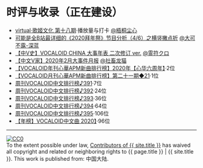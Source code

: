 # 时评与收录（正在建设）

- [virtual·歌姬文化 第十八期](https://www.bilibili.com/read/cv8604321)·播放量与打卡 [@梧桐尘心](https://space.bilibili.com/482223938)
- [可能是全B站最详细的《2020拜年祭》节目分析（4/6）之横竖撇点折](https://www.bilibili.com/read/cv4420611) [@大可不露-深蓝](https://space.bilibili.com/66711381)
- [【中V史】VOCALOID CHINA 大事年表 二次修订 ver.](https://www.bilibili.com/read/cv7410303) [@霊符クロ](https://www.bilibili.com/read/cv7410303)
- [【中文V家】2020年2月大事件月报](https://www.bilibili.com/read/cv4847178) [@社畜龙猫](https://space.bilibili.com/357741291)
- [【VOCALOID年刊心華APM新曲排行榜】2020年【心华六周年】](https://www.bilibili.com/video/BV1tv411e7NT/?t=1814)·2位
- [【VOCALOID月刊心華APM新曲排行榜】第二十一期◆21](https://www.bilibili.com/video/BV1L7411U7T9/?t=1284)·1位
- [周刊VOCALOID中文排行榜♪391](https://www.bilibili.com/video/BV1J7411p7nE/?t=669)·7位
- [周刊VOCALOID中文排行榜♪392](https://www.bilibili.com/video/BV1R7411V7yL/?t=196)·24位
- [周刊VOCALOID中文排行榜♪393](https://www.bilibili.com/video/BV1K741177iM/?t=1209)·36位
- [周刊VOCALOID中文排行榜♪394](https://www.bilibili.com/video/BV1E7411T75G/?t=1284)·64位
- [周刊VOCALOID中文排行榜♪395](https://www.bilibili.com/video/BV1hE41177z4/?t=1514)·106位
- [【年榜】VOCALOID中文曲 2020】](https://www.bilibili.com/video/BV1VA411M7hJ/?t=151)·96位

---
<p xmlns:dct="http://purl.org/dc/terms/" xmlns:vcard="http://www.w3.org/2001/vcard-rdf/3.0#">
  <a rel="license"
     href="http://creativecommons.org/publicdomain/zero/1.0/">
    <img src="https://licensebuttons.net/p/zero/1.0/88x31.png" style="border-style: none;" alt="CC0" />
  </a>
  <br />
  To the extent possible under law,
  <a rel="dct:publisher"
     href="xiaohengshu.com">
    <span property="dct:title">Contributors of {{ site.title }}</span></a>
  has waived all copyright and related or neighboring rights to
  <span property="dct:title">{{ page.title }} | {{ site.title }}</span>.
This work is published from:
<span property="vcard:Country" datatype="dct:ISO3166"
      content="CN" about="xiaohengshu.com">
  中国大陆</span>.
</p>